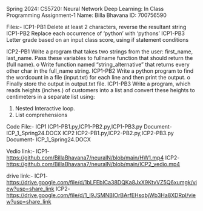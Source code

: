 Spring 2024: CS5720: Neural Network Deep Learning: In Class Programming Assignment-1
Name: Billa Bhavana ID: 700756590

Files:-
ICP1-PB1  Delete at least 2 characters, reverse the resultant string
ICP1-PB2 Replace each occurrence of ‘python’ with ‘pythons’
ICP1-PB3  Letter grade based on an input class score, using if statement conditions

ICP2-PB1 Write a program that takes two strings from the user: first_name, last_name. Pass these variables to
fullname function that should return the (full name).
o Write function named “string_alternative” that returns every other char in the full_name string.
ICP1-PB2 Write a python program to find the wordcount in a file (input.txt) for each line and then print the output.
o Finally store the output in output.txt file.
ICP1-PB3 Write a program, which reads heights (inches.) of customers into a list and convert these
heights to centimeters in a separate list using:
1) Nested Interactive loop.
2) List comprehensions

Code File:-
ICP1  ICP1-PB1.py,ICP1-PB2.py,ICP1-PB3.py Document- ICP_1_Spring24.DOCX
ICP2  ICP2-PB1.py,ICP2-PB2.py,ICP2-PB3.py Document- ICP_1_Spring24.DOCX

Vedio link:- 
ICP1-https://github.com/BillaBhavana7/neuralN/blob/main/HW1.mp4
ICP2-https://github.com/BillaBhavana7/neuralN/blob/main/ICP2_vedio.mp4

drive link:-
ICP1-https://drive.google.com/file/d/1bLFEbICa38DQKa8JxX9KtvVZ5Q6xumgk/view?usp=share_link
ICP2-https://drive.google.com/file/d/1_l9JSMNBIOrBArfEHsqbjWb3Ha8XDRpI/view?usp=share_link
